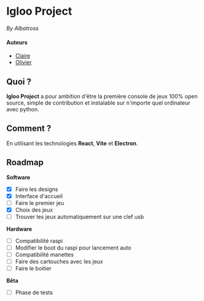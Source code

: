 # Igloo Project
*By Albatross*
#### Auteurs

- [Claire](https://github.com/mrroboobs)
- [Olivier](https://github.com/aweirdwhale)


## Quoi ?
**Igloo Project** a pour ambition d'être la première console de jeux 100% open source, simple de contribution et instalable sur n'importe quel ordinateur avec python.


## Comment ?
En utilisant les technologies **React**, **Vite** et **Electron**.

## Roadmap

**Software**
* [x]  Faire les designs
* [x]  Interface d'accueil
* [ ]  Faire le premier jeu
* [x]  Choix des jeux
* [ ]  Trouver les jeux automatiquement sur une clef usb

**Hardware**
* [ ]  Compatibilité raspi
* [ ]  Modifier le boot du raspi pour lancement auto
* [ ]  Compatibilité manettes
* [ ]  Faire des cartouches avec les jeux
* [ ]  Faire le boitier

**Bêta**
* [ ]  Phase de tests
